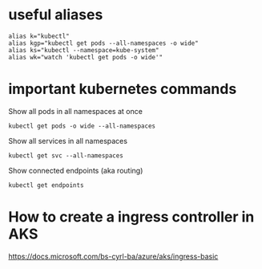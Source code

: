 # useful aliases
```
alias k="kubectl"
alias kgp="kubectl get pods --all-namespaces -o wide"
alias ks="kubectl --namespace=kube-system"
alias wk="watch 'kubectl get pods -o wide'"
```

# important kubernetes commands
Show all pods in all namespaces at once
```
kubectl get pods -o wide --all-namespaces
```

Show all services in all namespaces
```
kubectl get svc --all-namespaces
```

Show connected endpoints (aka routing)
```
kubectl get endpoints
```

# How to create a ingress controller in AKS
https://docs.microsoft.com/bs-cyrl-ba/azure/aks/ingress-basic

